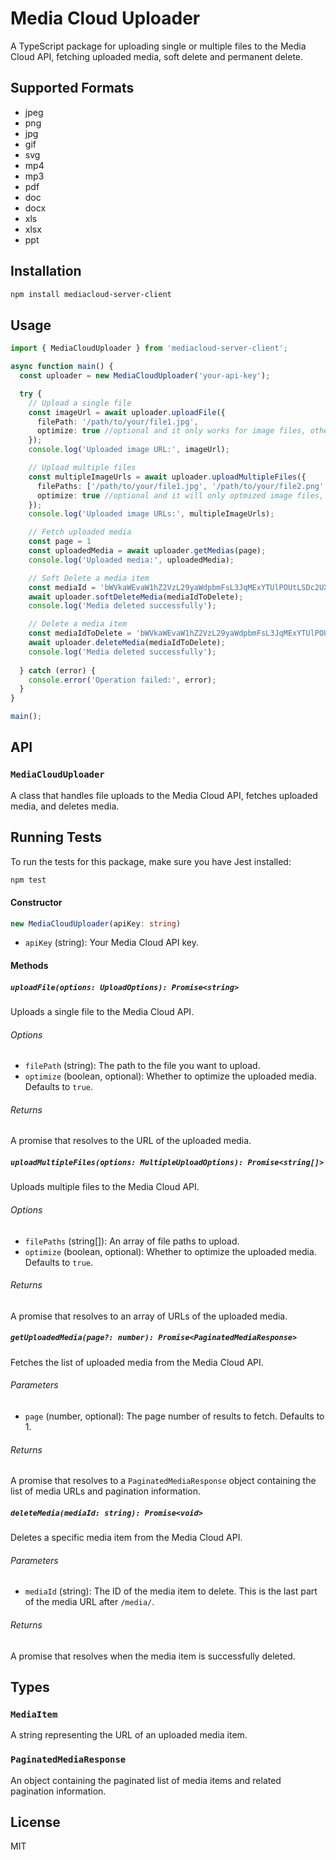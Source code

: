 # Media Cloud Uploader

A TypeScript package for uploading single or multiple files to the Media Cloud API, fetching uploaded media, soft delete and permanent delete.

## Supported Formats
- jpeg
- png
- jpg
- gif
- svg
- mp4
- mp3
- pdf
- doc
- docx
- xls
- xlsx
- ppt

## Installation

```bash
npm install mediacloud-server-client
```

## Usage

```typescript
import { MediaCloudUploader } from 'mediacloud-server-client';

async function main() {
  const uploader = new MediaCloudUploader('your-api-key');

  try {
    // Upload a single file
    const imageUrl = await uploader.uploadFile({
      filePath: '/path/to/your/file1.jpg',
      optimize: true //optional and it only works for image files, other file type will not be optimized
    });
    console.log('Uploaded image URL:', imageUrl);

    // Upload multiple files
    const multipleImageUrls = await uploader.uploadMultipleFiles({
      filePaths: ['/path/to/your/file1.jpg', '/path/to/your/file2.png', '/path/to/your/file3.gif'],
      optimize: true //optional and it will only optmized image files, other file type will not be optimized
    });
    console.log('Uploaded image URLs:', multipleImageUrls);

    // Fetch uploaded media
    const page = 1
    const uploadedMedia = await uploader.getMedias(page);
    console.log('Uploaded media:', uploadedMedia);

    // Soft Delete a media item
    const mediaId = 'bWVkaWEvaW1hZ2VzL29yaWdpbmFsL3JqMExYTUlPOUtLSDc2UXRwZkRIeEJ6NGwzN1VIb01aVWdUbnR0cVcucG5n';
    await uploader.softDeleteMedia(mediaIdToDelete);
    console.log('Media deleted successfully');

    // Delete a media item
    const mediaIdToDelete = 'bWVkaWEvaW1hZ2VzL29yaWdpbmFsL3JqMExYTUlPOUtLSDc2UXRwZkRIeEJ6NGwzN1VIb01aVWdUbnR0cVcucG5n';
    await uploader.deleteMedia(mediaIdToDelete);
    console.log('Media deleted successfully');
    
  } catch (error) {
    console.error('Operation failed:', error);
  }
}

main();
```

## API

### `MediaCloudUploader`

A class that handles file uploads to the Media Cloud API, fetches uploaded media, and deletes media.

## Running Tests

To run the tests for this package, make sure you have Jest installed:

```bash
npm test
```

#### Constructor

```typescript
new MediaCloudUploader(apiKey: string)
```

- `apiKey` (string): Your Media Cloud API key.

#### Methods

##### `uploadFile(options: UploadOptions): Promise<string>`

Uploads a single file to the Media Cloud API.

###### Options

- `filePath` (string): The path to the file you want to upload.
- `optimize` (boolean, optional): Whether to optimize the uploaded media. Defaults to `true`.

###### Returns

A promise that resolves to the URL of the uploaded media.

##### `uploadMultipleFiles(options: MultipleUploadOptions): Promise<string[]>`

Uploads multiple files to the Media Cloud API.

###### Options

- `filePaths` (string[]): An array of file paths to upload.
- `optimize` (boolean, optional): Whether to optimize the uploaded media. Defaults to `true`.

###### Returns

A promise that resolves to an array of URLs of the uploaded media.

##### `getUploadedMedia(page?: number): Promise<PaginatedMediaResponse>`

Fetches the list of uploaded media from the Media Cloud API.

###### Parameters

- `page` (number, optional): The page number of results to fetch. Defaults to 1.

###### Returns

A promise that resolves to a `PaginatedMediaResponse` object containing the list of media URLs and pagination information.

##### `deleteMedia(mediaId: string): Promise<void>`

Deletes a specific media item from the Media Cloud API.

###### Parameters

- `mediaId` (string): The ID of the media item to delete. This is the last part of the media URL after `/media/`.

###### Returns

A promise that resolves when the media item is successfully deleted.

## Types

### `MediaItem`

A string representing the URL of an uploaded media item.

### `PaginatedMediaResponse`

An object containing the paginated list of media items and related pagination information.

## License

MIT
